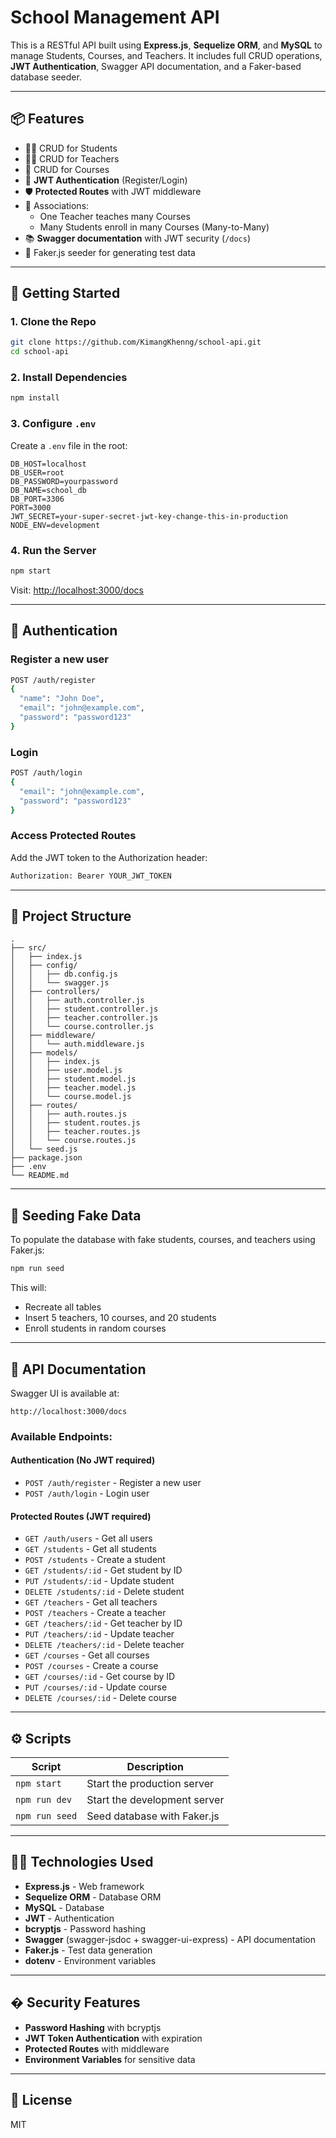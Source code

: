 # School Management API

This is a RESTful API built using **Express.js**, **Sequelize ORM**, and **MySQL** to manage Students, Courses, and Teachers. It includes full CRUD operations, **JWT Authentication**, Swagger API documentation, and a Faker-based database seeder.

---

## 📦 Features

- 🧑‍🎓 CRUD for Students
- 🧑‍🏫 CRUD for Teachers
- 📘 CRUD for Courses
- 🔐 **JWT Authentication** (Register/Login)
- 🛡️ **Protected Routes** with JWT middleware
- 🔁 Associations:
  - One Teacher teaches many Courses
  - Many Students enroll in many Courses (Many-to-Many)
- 📚 **Swagger documentation** with JWT security (`/docs`)
- 🧪 Faker.js seeder for generating test data

---

## 🚀 Getting Started

### 1. Clone the Repo

```bash
git clone https://github.com/KimangKhenng/school-api.git
cd school-api
```

### 2. Install Dependencies

```bash
npm install
```

### 3. Configure `.env`

Create a `.env` file in the root:

```env
DB_HOST=localhost
DB_USER=root
DB_PASSWORD=yourpassword
DB_NAME=school_db
DB_PORT=3306
PORT=3000
JWT_SECRET=your-super-secret-jwt-key-change-this-in-production
NODE_ENV=development
```

### 4. Run the Server

```bash
npm start
```

Visit: [http://localhost:3000/docs](http://localhost:3000/docs)

---

## 🔐 Authentication

### Register a new user
```bash
POST /auth/register
{
  "name": "John Doe",
  "email": "john@example.com",
  "password": "password123"
}
```

### Login
```bash
POST /auth/login
{
  "email": "john@example.com",
  "password": "password123"
}
```

### Access Protected Routes
Add the JWT token to the Authorization header:
```bash
Authorization: Bearer YOUR_JWT_TOKEN
```

---

## 📂 Project Structure

```
.
├── src/
│   ├── index.js
│   ├── config/
│   │   ├── db.config.js
│   │   └── swagger.js
│   ├── controllers/
│   │   ├── auth.controller.js
│   │   ├── student.controller.js
│   │   ├── teacher.controller.js
│   │   └── course.controller.js
│   ├── middleware/
│   │   └── auth.middleware.js
│   ├── models/
│   │   ├── index.js
│   │   ├── user.model.js
│   │   ├── student.model.js
│   │   ├── teacher.model.js
│   │   └── course.model.js
│   ├── routes/
│   │   ├── auth.routes.js
│   │   ├── student.routes.js
│   │   ├── teacher.routes.js
│   │   └── course.routes.js
│   └── seed.js
├── package.json
├── .env
└── README.md
```

---

## 🧪 Seeding Fake Data

To populate the database with fake students, courses, and teachers using Faker.js:

```bash
npm run seed
```

This will:
- Recreate all tables
- Insert 5 teachers, 10 courses, and 20 students
- Enroll students in random courses

---

## 📘 API Documentation

Swagger UI is available at:

```
http://localhost:3000/docs
```

### Available Endpoints:

#### Authentication (No JWT required)
- `POST /auth/register` - Register a new user
- `POST /auth/login` - Login user

#### Protected Routes (JWT required)
- `GET /auth/users` - Get all users
- `GET /students` - Get all students
- `POST /students` - Create a student
- `GET /students/:id` - Get student by ID
- `PUT /students/:id` - Update student
- `DELETE /students/:id` - Delete student
- `GET /teachers` - Get all teachers
- `POST /teachers` - Create a teacher
- `GET /teachers/:id` - Get teacher by ID
- `PUT /teachers/:id` - Update teacher
- `DELETE /teachers/:id` - Delete teacher
- `GET /courses` - Get all courses
- `POST /courses` - Create a course
- `GET /courses/:id` - Get course by ID
- `PUT /courses/:id` - Update course
- `DELETE /courses/:id` - Delete course

---

## ⚙️ Scripts

| Script        | Description                      |
|---------------|----------------------------------|
| `npm start`   | Start the production server      |
| `npm run dev` | Start the development server     |
| `npm run seed`| Seed database with Faker.js     |

---

## 🧑‍💻 Technologies Used

- **Express.js** - Web framework
- **Sequelize ORM** - Database ORM
- **MySQL** - Database
- **JWT** - Authentication
- **bcryptjs** - Password hashing
- **Swagger** (swagger-jsdoc + swagger-ui-express) - API documentation
- **Faker.js** - Test data generation
- **dotenv** - Environment variables

---

## � Security Features

- **Password Hashing** with bcryptjs
- **JWT Token Authentication** with expiration
- **Protected Routes** with middleware
- **Environment Variables** for sensitive data

---

## 📄 License

MIT
